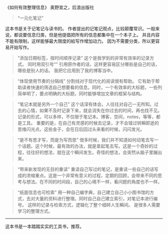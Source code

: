 《如何有效整理信息》
奥野宣之，后浪出版社


> “一元化笔记”

这本书是关于记笔记与读书的。 作者提出的记笔记观点，比较颠覆常识。一般来说，都说要信息归类，但是他提倡把所有的信息都集中在一个本子上。
并且内容不能有限制，这样能够最大限度的給写作增加动力。 因为不需要分类，所以更容易开始写作。

> “添加日期标签，按时间顺序记录”
这个是我学到的非常有效率的记录方式。 同时用双引号“” 引用原作者的话，这样更容易区分哪些是自己的话，哪些是别人的话。
我把它应用到了我的博客当中。

>“体现使用节奏的分隔线”
分割线对于现代化的阅读很有帮助。 它有助于帮助读者快速的筛选自己想要看的信息。同时，一个有效率的大标题，一些列简单明了，要点明确的大标题，同时能够增加文章的框架与结构。

> “笔记本就是另外一个自己”
这个话深有体会。人往往对自己一无所知。过去的心情，如果不及时记录下来，就会消失在你过去的时间，再也找不见。记录的形式，可以多样，不仅限于笔记本。博客，空间，notes，等等，都是工具。 重要的是，在自己有灵感的时候去记录，才不会错过转瞬即逝的思维闪光点。这些金子，会在日后回过头来看的时候，闪闪发光。

> “是不有思才写，而是为写而思”
很多时候，我们并不知道如何动笔去写一个话题。这个时候，最有效的办法，就是拿起笔去写。这是一个奇妙的过程，往往好的想法，就在这个瞬间发生。奇怪的想法，会突然从脑子里蹦出来。

> “带来新发现的无目的重读”
重读自己写过的笔记，是重读一些自己的话写成的浓缩重点。这是一个非常有意义的过程，定期的回顾，会带来不同的思考与想法。在不同的时间段，自己的心境不一样，看问题的角度也不一样。

> “纸面信息也可检索”
用一种自己编字典，自己建立自己小小图书馆的方式，去对大量的资料进行整理。同时自己自己建立索引，对笔记本进行编号。 这样的记录与检索方式，逻辑化了整个细碎人生瞬间。 是很多人需要学习的整理方式。

--- 
这本书是一本踏踏实实的工具书，推荐。
